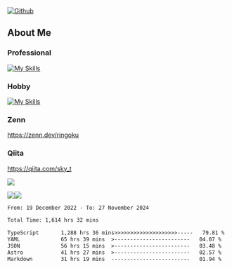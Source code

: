 [![Github](https://img.shields.io/github/followers/skyt-a?label=Follow&style=social)](https://github.com/skyt-a)

## About Me
### Professional
[![My Skills](https://skillicons.dev/icons?i=react,ts,js,nodejs,java,graphql,firebase,githubactions&theme=light)](https://skillicons.dev)
### Hobby
[![My Skills](https://skillicons.dev/icons?i=unity,rust,py&theme=light)](https://skillicons.dev)

### Zenn
https://zenn.dev/ringoku
### Qiita
https://qiita.com/sky_t


![](https://github-profile-summary-cards.vercel.app/api/cards/profile-details?username=skyt-a&theme=default)

![](https://github-profile-summary-cards.vercel.app/api/cards/repos-per-language?username=skyt-a&theme=default)![](https://github-profile-summary-cards.vercel.app/api/cards/stats?username=RinGoku&theme=default)

<!--START_SECTION:waka-->

```txt
From: 19 December 2022 - To: 27 November 2024

Total Time: 1,614 hrs 32 mins

TypeScript       1,288 hrs 36 mins>>>>>>>>>>>>>>>>>>>>-----   79.81 %
YAML             65 hrs 39 mins  >------------------------   04.07 %
JSON             56 hrs 15 mins  >------------------------   03.48 %
Astro            41 hrs 27 mins  >------------------------   02.57 %
Markdown         31 hrs 19 mins  -------------------------   01.94 %
```

<!--END_SECTION:waka-->
